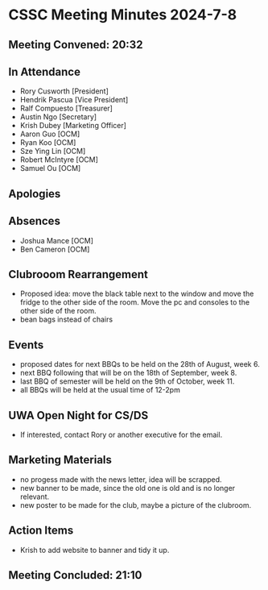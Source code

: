 # CSSC Meeting Minutes 2024-7-8

## Meeting Convened: 20:32

## In Attendance

- Rory Cusworth [President]
- Hendrik Pascua [Vice President]
- Ralf Compuesto [Treasurer]
- Austin Ngo [Secretary]
- Krish Dubey [Marketing Officer]
- Aaron Guo [OCM]
- Ryan Koo [OCM]
- Sze Ying Lin [OCM]
- Robert McIntyre [OCM]
- Samuel Ou [OCM]


## Apologies

## Absences
- Joshua Mance [OCM]
- Ben Cameron [OCM] 

## Clubrooom Rearrangement
- Proposed idea: move the black table next to the window and move the fridge to the other side of the room. Move the pc and consoles to the other side of the room.
- bean bags instead of chairs

## Events
- proposed dates for next BBQs to be held on the 28th of August, week 6. 
- next BBQ following that will be on the 18th of September, week 8. 
- last BBQ of semester will be held on the 9th of October, week 11.
- all BBQs will be held at the usual time of 12-2pm

## UWA Open Night for CS/DS
- If interested, contact Rory or another executive for the email.

## Marketing Materials
- no progess made with the news letter, idea will be scrapped.
- new banner to be made, since the old one is old and is no longer relevant.
- new poster to be made for the club, maybe a picture of the clubroom.

## Action Items
- Krish to add website to banner and tidy it up.

## Meeting Concluded: 21:10